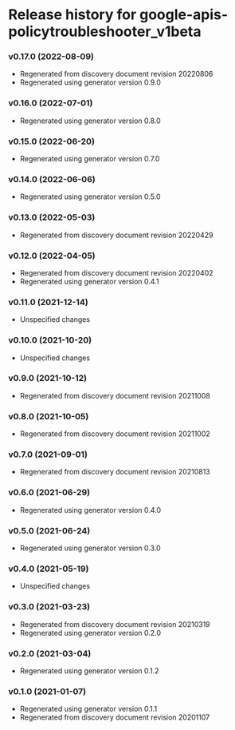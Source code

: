 # Release history for google-apis-policytroubleshooter_v1beta

### v0.17.0 (2022-08-09)

* Regenerated from discovery document revision 20220806
* Regenerated using generator version 0.9.0

### v0.16.0 (2022-07-01)

* Regenerated using generator version 0.8.0

### v0.15.0 (2022-06-20)

* Regenerated using generator version 0.7.0

### v0.14.0 (2022-06-06)

* Regenerated using generator version 0.5.0

### v0.13.0 (2022-05-03)

* Regenerated from discovery document revision 20220429

### v0.12.0 (2022-04-05)

* Regenerated from discovery document revision 20220402
* Regenerated using generator version 0.4.1

### v0.11.0 (2021-12-14)

* Unspecified changes

### v0.10.0 (2021-10-20)

* Unspecified changes

### v0.9.0 (2021-10-12)

* Regenerated from discovery document revision 20211008

### v0.8.0 (2021-10-05)

* Regenerated from discovery document revision 20211002

### v0.7.0 (2021-09-01)

* Regenerated from discovery document revision 20210813

### v0.6.0 (2021-06-29)

* Regenerated using generator version 0.4.0

### v0.5.0 (2021-06-24)

* Regenerated using generator version 0.3.0

### v0.4.0 (2021-05-19)

* Unspecified changes

### v0.3.0 (2021-03-23)

* Regenerated from discovery document revision 20210319
* Regenerated using generator version 0.2.0

### v0.2.0 (2021-03-04)

* Regenerated using generator version 0.1.2

### v0.1.0 (2021-01-07)

* Regenerated using generator version 0.1.1
* Regenerated from discovery document revision 20201107

